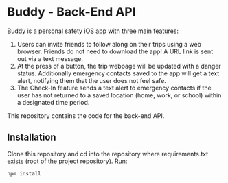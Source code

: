 # Buddy - Back-End API

Buddy is a personal safety iOS app with three main features:
1. Users can invite friends to follow along on their trips using a web browser. Friends do not need to download the app! A URL link is sent out via a text message.
2. At the press of a button, the trip webpage will be updated with a danger status. Additionally emergency contacts saved to the app will get a text alert, notifying them that the user does not feel safe. 
3. The Check-In feature sends a text alert to emergency contacts if the user has not returned to a saved location (home, work, or school) within a designated time period. 

This repository contains the code for the back-end API.

## Installation
Clone this repository and cd into the repository where requirements.txt exists (root of the project repository). Run:

```sh
npm install
```
